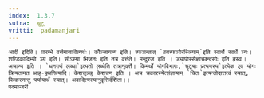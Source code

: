 ```yaml
---
index:  1.3.7
sutra:  चुटू
vritti:  padamanjari
---
```


	आदी इदिति। प्रारम्भे वर्त्तमानावित्यर्थः। कौञ्जायन्य इति। च्फञन्तात् `व्रतच्फञोरस्त्रियाम्`इति स्वार्थे स्वर्थे ञ्यः। शण्डिकादिभ्यो ञ्य इति। सोऽस्या भिजनः इति तत्र वर्त्तते। मन्दुरज इति । ड्यापोस्सैज्ञाच्छन्दसोः इति ह्रस्वः। अन्नाण्ण इति । `धनगणं लब्धा`इत्यतो लब्धेति तत्रानुवर्त्ते। किमर्थो योगविभागः,`चुटूषाः प्रत्ययस्य`इत्येक एव योगः क्रियतामत आह-पृथगित्यादि। केशचुञ्चुः केशचण इति । अत्र चकारस्येत्संज्ञायाम् `चितः`इत्यन्तोदात्तत्वं स्यात्, पित्करणन्तु पर्यायार्थं स्यात्। अवादित्यस्यानुवृत्तिर्दर्शिता।। 
	पदमञ्जरी
